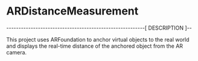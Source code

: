 # ARDistanceMeasurement

---------------------------------------------------------[ DESCRIPTION ]--

This project uses ARFoundation to anchor virtual objects to the real world
and displays the real-time distance of the anchored object from the AR camera.   

